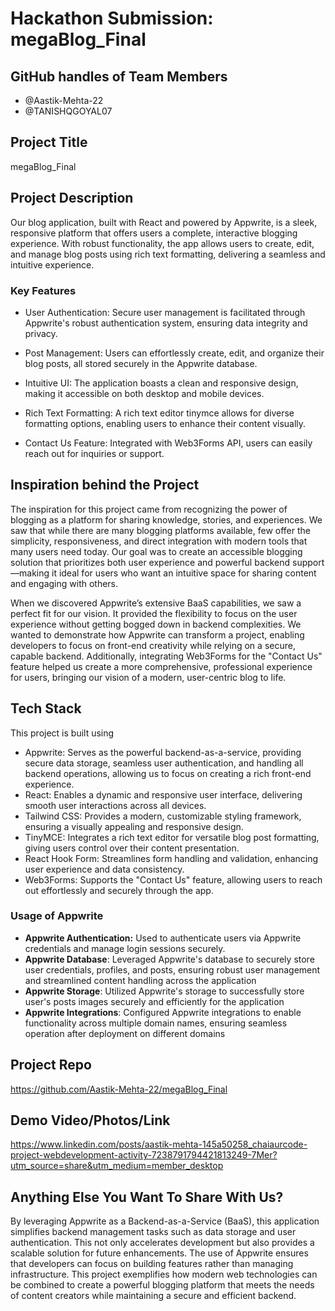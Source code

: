 # Hackathon Submission: megaBlog_Final


## GitHub handles of Team Members  

- @Aastik-Mehta-22
- @TANISHQGOYAL07

<!--

- @adityaoberai
- @tessamero
.
.
.

-->

## Project Title


megaBlog_Final
<!--

CodeCapture

-->

## Project Description    

Our blog application, built with React and powered by Appwrite, is a sleek, responsive platform that offers users a complete, interactive blogging experience. With robust functionality, the app allows users to create, edit, and manage blog posts using rich text formatting, delivering a seamless and intuitive experience. 

### Key Features
- User Authentication: Secure user management is facilitated through Appwrite's robust authentication system, ensuring data integrity and privacy.

- Post Management: Users can effortlessly create, edit, and organize their blog posts, all stored securely in the Appwrite database.

- Intuitive UI: The application boasts a clean and responsive design, making it accessible on both desktop and mobile devices.

- Rich Text Formatting: A rich text editor tinymce allows for diverse formatting options, enabling users to enhance their content visually.

- Contact Us Feature: Integrated with Web3Forms API, users can easily reach out for inquiries or support.

<!--

The project I created is...

-->

## Inspiration behind the Project  
The inspiration for this project came from recognizing the power of blogging as a platform for sharing knowledge, stories, and experiences. We saw that while there are many blogging platforms available, few offer the simplicity, responsiveness, and direct integration with modern tools that many users need today. Our goal was to create an accessible blogging solution that prioritizes both user experience and powerful backend support—making it ideal for users who want an intuitive space for sharing content and engaging with others.

When we discovered Appwrite’s extensive BaaS capabilities, we saw a perfect fit for our vision. It provided the flexibility to focus on the user experience without getting bogged down in backend complexities. We wanted to demonstrate how Appwrite can transform a project, enabling developers to focus on front-end creativity while relying on a secure, capable backend. Additionally, integrating Web3Forms for the "Contact Us" feature helped us create a more comprehensive, professional experience for users, bringing our vision of a modern, user-centric blog to life.

<!--

The reason I chose this idea/project was...

-->

## Tech Stack    

This project is built using 

- Appwrite: Serves as the powerful backend-as-a-service, providing secure data storage, seamless user authentication, and handling all backend operations, allowing us to focus on creating a rich front-end experience.
- React: Enables a dynamic and responsive user interface, delivering smooth user interactions across all devices.
- Tailwind CSS: Provides a modern, customizable styling framework, ensuring a visually appealing and responsive design.
- TinyMCE: Integrates a rich text editor for versatile blog post formatting, giving users control over their content presentation.
- React Hook Form: Streamlines form handling and validation, enhancing user experience and data consistency.
- Web3Forms: Supports the "Contact Us" feature, allowing users to reach out effortlessly and securely through the app.

<!--

The technologies I used...

-->

### Usage of Appwrite

- **Appwrite Authentication:** Used to authenticate users via Appwrite credentials and manage login sessions securely.
- **Appwrite Database**: Leveraged Appwrite's database to securely store user credentials, profiles, and posts, ensuring robust user management and streamlined content handling across the application
- **Appwrite Storage**: Utilized Appwrite's storage to successfully store user's posts images securely and efficiently for the application
- **Appwrite Integrations**: Configured Appwrite integrations to enable functionality across multiple domain names, ensuring seamless operation after deployment on different domains

<!--

- Appwrite Databases

I used Appwrite Databases to...

- Appwrite Storage

I used Appwrite Storage to...

.
.
.

-->

## Project Repo  
https://github.com/Aastik-Mehta-22/megaBlog_Final
<!--

https://github.com/code-capture/CodeCapture-Xamarin

-->

## Demo Video/Photos/Link

https://www.linkedin.com/posts/aastik-mehta-145a50258_chaiaurcode-project-webdevelopment-activity-7238791794421813249-7Mer?utm_source=share&utm_medium=member_desktop

<!--

https://www.youtube.com/watch?v=9IBaX1avYWc

-->

## Anything Else You Want To Share With Us?

By leveraging Appwrite as a Backend-as-a-Service (BaaS), this application simplifies backend management tasks such as data storage and user authentication. This not only accelerates development but also provides a scalable solution for future enhancements. The use of Appwrite ensures that developers can focus on building features rather than managing infrastructure.
This project exemplifies how modern web technologies can be combined to create a powerful blogging platform that meets the needs of content creators while maintaining a secure and efficient backend.